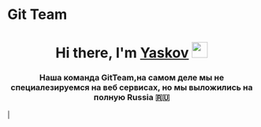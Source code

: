 # Git Team
<h1 align="center">Hi there, I'm <a href="[https://vk.com/id603226840]" target="_blank">Yaskov</a> 
<img src="https://github.com/blackcater/blackcater/raw/main/images/Hi.gif" height="32"/></h1>
<h3 align="center">Наша команда GitTeam,на самом деле мы не специалезируемся на веб сервисах, но мы выложились на полную Russia 🇷🇺</h3>
                     |

